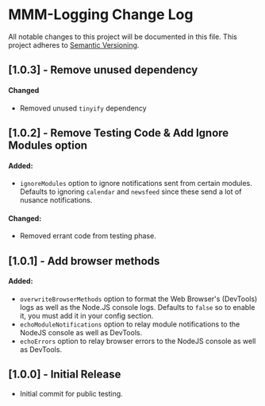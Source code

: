 # MMM-Logging Change Log
All notable changes to this project will be documented in this file.
This project adheres to [Semantic Versioning](http://semver.org/).

## [1.0.3] - Remove unused dependency

#### Changed
- Removed unused `tinyify` dependency

## [1.0.2] - Remove Testing Code & Add Ignore Modules option

#### Added:
- `ignoreModules` option to ignore notifications sent from certain modules. Defaults to ignoring `calendar` and `newsfeed` since these send a lot of nusance notifications.

#### Changed:
- Removed errant code from testing phase.

## [1.0.1] - Add browser methods

#### Added:
- `overwriteBrowserMethods` option to format the Web Browser's (DevTools) logs as well as the Node.JS console logs.  Defaults to `false` so to enable it, you must add it in your config section.
- `echoModuleNotifications` option to relay module notifications to the NodeJS console as well as DevTools.
- `echoErrors` option to relay browser errors to the NodeJS console as well as DevTools.

## [1.0.0] - Initial Release

* Initial commit for public testing.